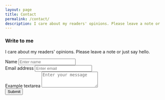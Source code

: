 ```yaml
---
layout: page
title: Contact
permalink: /contact/
description: I care about my readers' opinions. Please leave a note or just say hello.
---
```


### Write to me
I care about my readers' opinions. Please leave a note or just say hello.


<!-- <form action="https://formspree.io/{{site.data.main.email}}" method="POST"> -->
<form action="https://formspree.io/f/mwkyppdk" method="POST">
    <div class="form-group">
    <label for="email">Name</label>
    <input type="name" name="content" class="form-control" placeholder="Enter name">
  </div>

  <div class="form-group">
    <label for="email">Email address</label>
    <input type="email" name="_replyto" class="form-control" placeholder="Enter email">
  </div>
  <div class="form-group">
    <label for="message">Example textarea</label>
    <textarea class="form-control" name="content" id="" rows="3" placeholder="Enter your message"></textarea>
  </div>
  <input type="hidden" name="_next" value="{{site.url}}{{page.url}}">
  <input type="hidden" name="_subject" value="New Contact Form Submission">
  <input type="text" name="_gotcha" style="display:none">
  <button type="submit" class="btn btn-success">Submit</button>
</form>

<br>
<br>


<!-- {% highlight html %}

This form starts working once you update your email in configuration. Delete this line in the contact page found in the path _pages/contact.md

{% endhighlight %} -->
